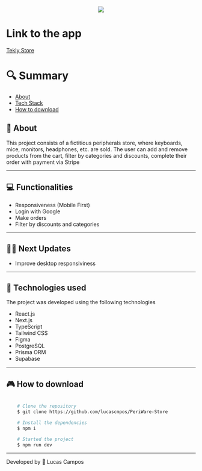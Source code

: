 <h1 align="center">
    <img src="https://ik.imagekit.io/4qca61gsh/periwarestore(1).png?updatedAt=1714925968876">
    
   
</h1>

# Link to the app

[Tekly Store](https://periware-store.vercel.app/)

# 🔍 Summary

- [About](#-sobre)
- [Tech Stack](#-tecnologias-utilizadas)
- [How to download](#-como-baixar-o-projeto)

## 📗 About

This project consists of a fictitious peripherals store, where keyboards, mice, monitors, headphones, etc. are sold. The user can add and remove products from the cart, filter by categories and discounts, complete their order with payment via Stripe

---

## 💻 Functionalities

- Responsiveness (Mobile First)
- Login with Google
- Make orders
- Filter by discounts and categories

---

## 👨‍🚀 Next Updates

- Improve desktop responsiviness

---

## 🚀 Technologies used

The project was developed using the following technologies

- React.js
- Next.js
- TypeScript
- Tailwind CSS
- Figma
- PostgreSQL
- Prisma ORM
- Supabase

---

## 🎮 How to download

```bash

    # Clone the repository
    $ git clone https://github.com/lucascmpos/PeriWare-Store

    # Install the dependencies
    $ npm i

    # Started the project
    $ npm run dev
```

---

Developed by 🐉 Lucas Campos
